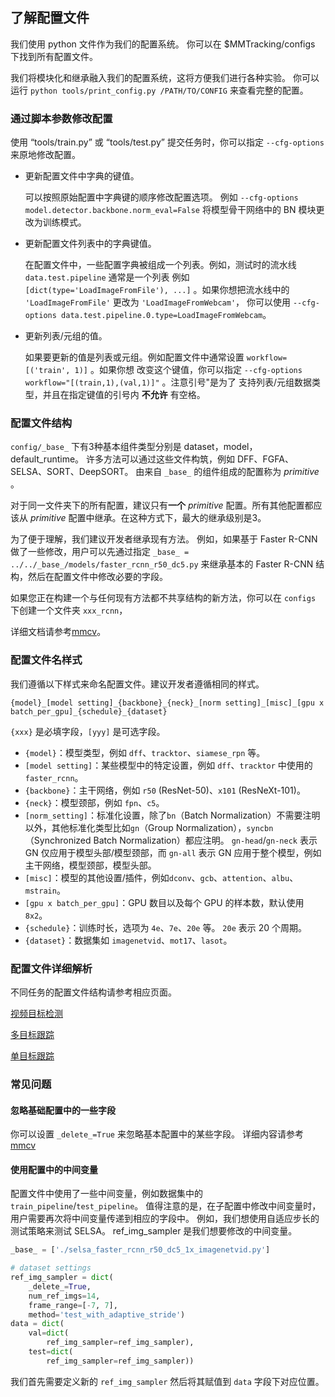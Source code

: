 ## 了解配置文件

我们使用 python 文件作为我们的配置系统。 你可以在 $MMTracking/configs 下找到所有配置文件。

我们将模块化和继承融入我们的配置系统，这将方便我们进行各种实验。
你可以运行 `python tools/print_config.py /PATH/TO/CONFIG` 来查看完整的配置。

### 通过脚本参数修改配置

使用 “tools/train.py” 或 “tools/test.py” 提交任务时，你可以指定 `--cfg-options` 来原地修改配置。

- 更新配置文件中字典的键值。

  可以按照原始配置中字典键的顺序修改配置选项。
  例如 `--cfg-options model.detector.backbone.norm_eval=False` 将模型骨干网络中的 BN 模块更改为训练模式。

- 更新配置文件列表中的字典键值。

  在配置文件中，一些配置字典被组成一个列表。例如，测试时的流水线 `data.test.pipeline` 通常是一个列表
  例如 `[dict(type='LoadImageFromFile'), ...]` 。如果你想把流水线中的 `'LoadImageFromFile'` 更改为 `'LoadImageFromWebcam'`，
  你可以使用 `--cfg-options data.test.pipeline.0.type=LoadImageFromWebcam`。

- 更新列表/元组的值。

  如果要更新的值是列表或元组。例如配置文件中通常设置 `workflow=[('train', 1)]` 。如果你想
  改变这个键值，你可以指定 `--cfg-options workflow="[(train,1),(val,1)]"` 。注意引号"是为了
  支持列表/元组数据类型，并且在指定键值的引号内 **不允许** 有空格。

### 配置文件结构

`config/_base_` 下有3种基本组件类型分别是 dataset，model，default_runtime。
许多方法可以通过这些文件构筑，例如 DFF、FGFA、SELSA、SORT、DeepSORT。
由来自 `_base_` 的组件组成的配置称为 _primitive_ 。

对于同一文件夹下的所有配置，建议只有**一个** _primitive_ 配置。所有其他配置都应该从 _primitive_ 配置中继承。在这种方式下，最大的继承级别是3。

为了便于理解，我们建议开发者继承现有方法。
例如，如果基于 Faster R-CNN 做了一些修改，用户可以先通过指定 `_base_ = ../../_base_/models/faster_rcnn_r50_dc5.py` 来继承基本的 Faster R-CNN 结构，然后在配置文件中修改必要的字段。

如果您正在构建一个与任何现有方法都不共享结构的新方法，你可以在 `configs` 下创建一个文件夹 `xxx_rcnn`，

详细文档请参考[mmcv](https://mmcv.readthedocs.io/en/latest/understand_mmcv/config.html#config)。

### 配置文件名样式

我们遵循以下样式来命名配置文件。建议开发者遵循相同的样式。

```
{model}_[model setting]_{backbone}_{neck}_[norm setting]_[misc]_[gpu x batch_per_gpu]_{schedule}_{dataset}
```

`{xxx}` 是必填字段，`[yyy]` 是可选字段。

- `{model}`：模型类型，例如 `dff`、`tracktor`、`siamese_rpn` 等。
- `[model setting]`：某些模型中的特定设置，例如 `dff`、`tracktor` 中使用的 `faster_rcnn`。
- `{backbone}`：主干网络，例如 `r50` (ResNet-50)、`x101` (ResNeXt-101)。
- `{neck}`：模型颈部，例如 `fpn`、`c5`。
- `[norm_setting]`：标准化设置，除了`bn`（Batch Normalization）不需要注明以外，其他标准化类型比如`gn`（Group Normalization），`syncbn`（Synchronized Batch Normalization）都应注明。
  `gn-head`/`gn-neck` 表示 GN 仅应用于模型头部/模型颈部，而 `gn-all` 表示 GN 应用于整个模型，例如主干网络，模型颈部，模型头部。
- `[misc]`：模型的其他设置/插件，例如`dconv`、`gcb`、`attention`、`albu`、`mstrain`。
- `[gpu x batch_per_gpu]`：GPU 数目以及每个 GPU 的样本数，默认使用 `8x2`。
- `{schedule}`：训练时长，选项为 `4e`、`7e`、`20e` 等。
  `20e` 表示 20 个周期。
- `{dataset}`：数据集如 `imagenetvid`、`mot17`、`lasot`。

### 配置文件详细解析

不同任务的配置文件结构请参考相应页面。

[视频目标检测](https://mmtracking.readthedocs.io/zh_CN/latest/tutorials/config_vid.html)

[多目标跟踪](https://mmtracking.readthedocs.io/zh_CN/latest/tutorials/config_mot.html)

[单目标跟踪](https://mmtracking.readthedocs.io/zh_CN/latest/tutorials/config_sot.html)

### 常见问题

#### 忽略基础配置中的一些字段

你可以设置 `_delete_=True` 来忽略基本配置中的某些字段。
详细内容请参考 [mmcv](https://mmcv.readthedocs.io/en/latest/understand_mmcv/config.html#inherit-from-base-config-with-ignored-fields)

#### 使用配置中的中间变量

配置文件中使用了一些中间变量，例如数据集中的 `train_pipeline`/`test_pipeline`。
值得注意的是，在子配置中修改中间变量时，用户需要再次将中间变量传递到相应的字段中。
例如，我们想使用自适应步长的测试策略来测试 SELSA。 ref_img_sampler 是我们想要修改的中间变量。

```python
_base_ = ['./selsa_faster_rcnn_r50_dc5_1x_imagenetvid.py']

# dataset settings
ref_img_sampler = dict(
    _delete_=True,
    num_ref_imgs=14,
    frame_range=[-7, 7],
    method='test_with_adaptive_stride')
data = dict(
    val=dict(
        ref_img_sampler=ref_img_sampler),
    test=dict(
        ref_img_sampler=ref_img_sampler))
```

我们首先需要定义新的 `ref_img_sampler` 然后将其赋值到 `data` 字段下对应位置。
